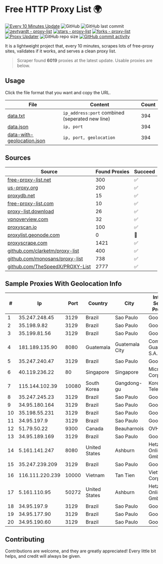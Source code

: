 
# Free HTTP Proxy List 🌍

[![Every 10 Minutes Update](https://github.com/mertguvencli/http-proxy-list/actions/workflows/main.yml/badge.svg?branch=main)](https://github.com/mertguvencli/http-proxy-list/actions/workflows/main.yml)
![GitHub](https://img.shields.io/github/license/mertguvencli/http-proxy-list)
![GitHub last commit](https://img.shields.io/github/last-commit/mertguvencli/http-proxy-list)
[![zevtyardt - proxy-list](https://img.shields.io/static/v1?label=zevtyardt&message=proxy-list&color=blue&logo=github)](https://github.com/zevtyardt/proxy-list "Go to GitHub repo")
[![stars - proxy-list](https://img.shields.io/github/stars/zevtyardt/proxy-list?style=social)](https://github.com/zevtyardt/proxy-list)
[![forks - proxy-list](https://img.shields.io/github/forks/zevtyardt/proxy-list?style=social)](https://github.com/zevtyardt/proxy-list)
[![Proxy Updater](https://github.com/zevtyardt/proxy-list/workflows/Proxy%20Updater/badge.svg)](https://github.com/zevtyardt/proxy-list/actions?query=workflow:"Proxy+Updater")
![GitHub repo size](https://img.shields.io/github/repo-size/zevtyardt/proxy-list)
[![GitHub commit activity](https://img.shields.io/github/commit-activity/m/zevtyardt/proxy-list?logo=commits)](https://github.com/zevtyardt/proxy-list/commits/main)

It is a lightweight project that, every 10 minutes, scrapes lots of free-proxy sites, validates if it works, and serves a clean proxy list.

> Scraper found **6019** proxies at the latest update. Usable proxies are below.

## Usage

Click the file format that you want and copy the URL.

|File|Content|Count|
|----|-------|-----|
|[data.txt](https://raw.githubusercontent.com/mertguvencli/http-proxy-list/main/proxy-list/data.txt)|`ip_address:port` combined (seperated new line)|394|
|[data.json](https://raw.githubusercontent.com/mertguvencli/http-proxy-list/main/proxy-list/data.json)|`ip, port`|394|
|[data-with-geolocation.json](https://raw.githubusercontent.com/mertguvencli/http-proxy-list/main/proxy-list/data-with-geolocation.json)|`ip, port, geolocation`|394|

## Sources

|Source|Found Proxies|Succeed|
|------|-------------|-------|
|[free-proxy-list.net](https://free-proxy-list.net)|300|✅|
|[us-proxy.org](https://www.us-proxy.org)|200|✅|
|[proxydb.net](http://proxydb.net)|15|✅|
|[free-proxy-list.com](https://free-proxy-list.com/?page=&port=&type%5B%5D=http&type%5B%5D=https&up_time=0&search=Search)|10|✅|
|[proxy-list.download](https://www.proxy-list.download/HTTP)|26|✅|
|[vpnoverview.com](https://vpnoverview.com/privacy/anonymous-browsing/free-proxy-servers)|32|✅|
|[proxyscan.io](https://www.proxyscan.io)|100|✅|
|[proxylist.geonode.com](https://proxylist.geonode.com/api/proxy-list?limit=300&page=1&sort_by=lastChecked&sort_type=desc&protocols=http,https)|0|🚫|
|[proxyscrape.com](https://api.proxyscrape.com/v2/?request=displayproxies&protocol=http&timeout=10000&country=all&ssl=all&anonymity=all)|1421|✅|
|[github.com/clarketm/proxy-list](https://raw.githubusercontent.com/clarketm/proxy-list/master/proxy-list-raw.txt)|400|✅|
|[github.com/monosans/proxy-list](https://raw.githubusercontent.com/monosans/proxy-list/main/proxies/http.txt)|738|✅|
|[github.com/TheSpeedX/PROXY-List](https://raw.githubusercontent.com/TheSpeedX/PROXY-List/master/http.txt)|2777|✅|


## Sample Proxies With Geolocation Info

|#|Ip|Port|Country|City|Internet Service Provider|
|-|--|----|-------|----|-------------------------|
|1|35.247.248.45|3129|Brazil|Sao Paulo|Google LLC|
|2|35.198.9.82|3129|Brazil|Sao Paulo|Google LLC|
|3|35.199.81.56|3129|Brazil|Sao Paulo|Google LLC|
|4|181.189.135.90|8080|Guatemala|Guatemala City|Comcel Guatemala S.A.|
|5|35.247.240.47|3129|Brazil|Sao Paulo|Google LLC|
|6|40.119.236.22|80|Singapore|Singapore|Microsoft Corporation|
|7|115.144.102.39|10080|South Korea|Gangdong-gu|Korea Telecom|
|8|35.247.245.23|3129|Brazil|Sao Paulo|Google LLC|
|9|34.95.180.164|3129|Brazil|Sao Paulo|Google LLC|
|10|35.198.55.231|3129|Brazil|Sao Paulo|Google LLC|
|11|34.95.197.9|3129|Brazil|Sao Paulo|Google LLC|
|12|51.79.50.22|9300|Canada|Beauharnois|OVH SAS|
|13|34.95.189.169|3129|Brazil|Sao Paulo|Google LLC|
|14|5.161.141.247|8080|United States|Ashburn|Hetzner Online GmbH|
|15|35.247.239.209|3129|Brazil|Sao Paulo|Google LLC|
|16|116.111.220.239|10000|Vietnam|Tan Tien|Viettel Corporation|
|17|5.161.110.95|50272|United States|Ashburn|Hetzner Online GmbH|
|18|34.95.197.9|3129|Brazil|Sao Paulo|Google LLC|
|19|34.95.177.90|3129|Brazil|Sao Paulo|Google LLC|
|20|34.95.190.60|3129|Brazil|Sao Paulo|Google LLC|



## Contributing

Contributions are welcome, and they are greatly appreciated! Every
little bit helps, and credit will always be given.

